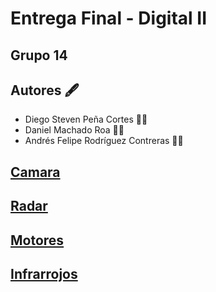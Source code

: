 # Entrega Final - Digital II 
## Grupo 14


## Autores :fountain_pen:
- Diego Steven Peña Cortes :mechanic:
- Daniel Machado Roa :technologist:
- Andrés Felipe Rodríguez Contreras :office_worker:
 
## [Camara](w07_entrega-_final-grupo14/Camara.md )
## [Radar](w07_entrega-_final-grupo14/Camara.md )
## [Motores](w07_entrega-_final-grupo14/Camara.md )
## [Infrarrojos](w07_entrega-_final-grupo14/Camara.md )

